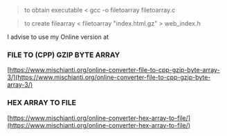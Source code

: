 > to obtain executable <
gcc -o filetoarray filetoarray.c

> to create filearray <
filetoarray "index.html.gz" > web_index.h

I advise to use my Online version at

### FILE TO (CPP) GZIP BYTE ARRAY
[https://www.mischianti.org/online-converter-file-to-cpp-gzip-byte-array-3/](https://www.mischianti.org/online-converter-file-to-cpp-gzip-byte-array-3/)

### HEX ARRAY TO FILE
[https://www.mischianti.org/online-converter-hex-array-to-file/](https://www.mischianti.org/online-converter-hex-array-to-file/)

